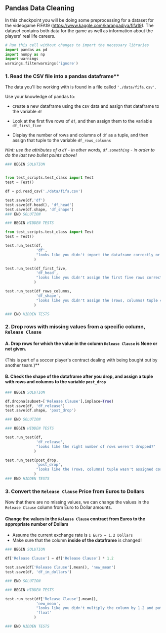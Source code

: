 ## Pandas Data Cleaning

In this checkpoint you will be doing some preprocessing for a dataset for the videogame FIFA19 (https://www.kaggle.com/karangadiya/fifa19).  The dataset contains both data for the game as well as information about the players' real life careers.


```python
# Run this cell without changes to import the necessary libraries
import pandas as pd
import numpy as np
import warnings
warnings.filterwarnings('ignore')
```

### 1. Read the CSV file into a pandas dataframe**

The data you'll be working with is found in a file called `'./data/fifa.csv'`.  

Use your knowledge of pandas to:
- create a new dataframe using the csv data and assign that dataframe to the variable `df`


- Look at the first five rows of `df`, and then assign them to the variable `df_first_five`

- Display the number of rows and columns of `df` as a tuple, and then assign that tuple to the variable `df_rows_columns`

*Hint: use the attributes of a `df` - in other words, `df.something` - in order to do the last two bullet points above!*


```python
### BEGIN SOLUTION


from test_scripts.test_class import Test
test = Test()

df = pd.read_csv('./data/fifa.csv')

test.save(df,'df')
test.save(df.head(), 'df_head')
test.save(df.shape, 'df_shape')
### END SOLUTION
```


```python
### BEGIN HIDDEN TESTS

from test_scripts.test_class import Test
test = Test()

test.run_test(df, 
              'df', 
              "looks like you didn't import the dataframe correctly or didn't assign it to 'df'?"
             )

test.run_test(df_first_five, 
              'df_head',
              "looks like you didn't assign the first five rows correctly to 'df_first_five'? "
             )

test.run_test(df_rows_columns,
              'df_shape',
              "looks like you didn't assign the (rows, columns) tuple correctly to 'df_rows_columns'?"
             )

### END HIDDEN TESTS
```

### 2. Drop rows with missing values from a specific column, `Release Clause`
    
#### A. Drop rows for which the value in the column `Release Clause` is None or not given. 

(This is part of a soccer player's contract dealing with being bought out by another team.)**

#### B. Check the shape of the dataframe after you drop, and assign a tuple with rows and columns to the variable `post_drop`


```python
### BEGIN SOLUTION

df.dropna(subset=['Release Clause'],inplace=True)
test.save(df, 'df_release')
test.save(df.shape, 'post_drop')

### END SOLUTION
```


```python
### BEGIN HIDDEN TESTS

test.run_test(df, 
              'df_release', 
              "looks like the right number of rows weren't dropped?"
             )

test.run_test(post_drop,
              'post_drop',
              "looks like the (rows, columns) tuple wasn't assigned correctly to 'post_drop'?"
             )
### END HIDDEN TESTS
```

### 3. Convert the `Release Clause` Price from Euros to Dollars

Now that there are no missing values, we can change the values in the `Release Clause` column from Euro to Dollar amounts.


#### Change the values in the `Release Clause` contract from Euros to the appropriate number of Dollars

- Assume the current exchange rate is `1 Euro = 1.2 Dollars`
- Make sure that the column **inside of the dataframe** is changed!


```python
### BEGIN SOLUTION

df['Release Clause'] = df['Release Clause'] * 1.2

test.save(df['Release Clause'].mean(), 'new_mean')
test.save(df, 'df_in_dollars')

### END SOLUTION
```


```python
### BEGIN HIDDEN TESTS

test.run_test(df['Release Clause'].mean(), 
              'new_mean', 
              "looks like you didn't multiply the column by 1.2 and put those new values in the dataframe?",
              'float'
             )

### END HIDDEN TESTS
```
